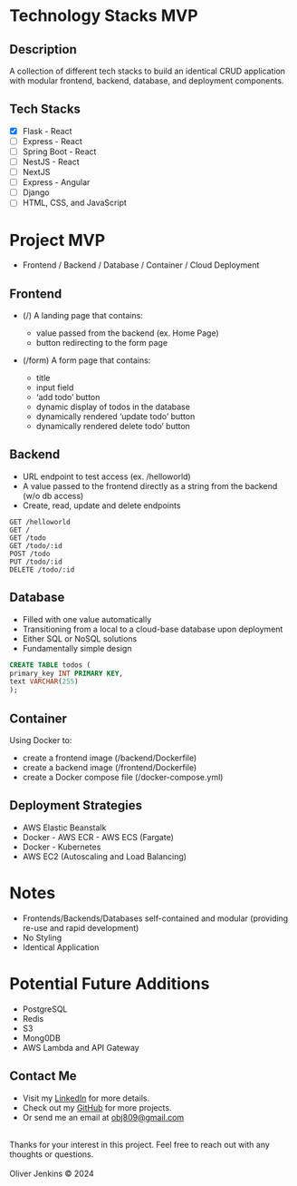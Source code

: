 # Technology Stacks MVP

## Description

A collection of different tech stacks to build an identical CRUD application with modular frontend, backend, database, and deployment components.

## Tech Stacks

- [x] Flask - React
- [ ] Express - React
- [ ] Spring Boot - React
- [ ] NestJS - React
- [ ] NextJS
- [ ] Express - Angular
- [ ] Django
- [ ] HTML, CSS, and JavaScript

# Project MVP

- Frontend / Backend / Database / Container / Cloud Deployment

## Frontend

- (/) A landing page that contains:
    - value passed from the backend (ex. Home Page)
    - button redirecting to the form page

- (/form) A form page that contains:
    - title	
    - input field
    - ‘add todo’ button
    - dynamic display of todos in the database
    - dynamically rendered ‘update todo’ button
    - dynamically rendered delete todo’ button

## Backend


- URL endpoint to test access (ex. /helloworld)
- A value passed to the frontend directly as a string from the backend (w/o db access)
- Create, read, update and delete endpoints

```http
GET /helloworld
GET /
GET /todo
GET /todo/:id
POST /todo
PUT /todo/:id
DELETE /todo/:id
```

## Database

- Filled with one value automatically 
- Transitioning from a local to a cloud-base database upon deployment
- Either SQL or NoSQL solutions
- Fundamentally simple design

```sql
CREATE TABLE todos ( 
primary_key INT PRIMARY KEY, 
text VARCHAR(255) 
);
```

## Container

Using Docker to:
- create a frontend image (/backend/Dockerfile)
- create a backend image (/frontend/Dockerfile)
- create a Docker compose file (/docker-compose.yml)


## Deployment Strategies

- AWS Elastic Beanstalk 
- Docker - AWS ECR - AWS ECS (Fargate)
- Docker - Kubernetes
- AWS EC2 (Autoscaling and Load Balancing)

# Notes

- Frontends/Backends/Databases self-contained and modular (providing re-use and rapid development)
- No Styling
- Identical Application

# Potential Future Additions

- PostgreSQL
- Redis
- S3
- Mong0DB
- AWS Lambda and API Gateway

## Contact Me
- Visit my [LinkedIn](https://www.linkedin.com/in/obj809/) for more details.
- Check out my [GitHub](https://github.com/cyberforge1) for more projects.
- Or send me an email at obj809@gmail.com
<br />
Thanks for your interest in this project. Feel free to reach out with any thoughts or questions.
<br />
<br />
Oliver Jenkins © 2024
